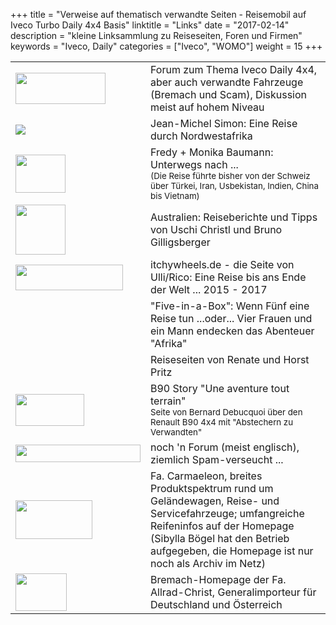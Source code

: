 +++
title = "Verweise auf thematisch verwandte Seiten - Reisemobil auf Iveco Turbo Daily 4x4 Basis"
linktitle   = "Links"
date =  "2017-02-14"
description = "kleine Linksammlung zu Reiseseiten, Foren  und Firmen"
keywords      = "Iveco, Daily"
categories = ["Iveco", "WOMO"]
weight = 15
+++

<!--INHALT Beginn-->
<table cellpadding="10">
<tr>
<td><a target="iveco" href="http://www.viermalvier.de/ubbthreads.php/forums/17/1/IVECO,_BREMACH_und_SCAM.html"><img src="/bilder/iveco-logos/viermalvier.gif" width="144" height="50" border="0" alt=""></a></td>
<td>Forum zum Thema Iveco Daily 4x4, aber auch verwandte Fahrzeuge (Bremach und Scam), Diskussion meist auf hohem Niveau</td>
</tr>
<!-- <tr>
<td><a target="iveco" href="http://home.datacomm.ch/iveco.web/"></a><img src="/bilder/iveco-logos/henekl.gif" width="102" height="60" border="0" alt=""></td>
<td>Schweizer Iveco-Seite mit Tips und Hinweisen verschiedener Iveco-Besitzer, auch Reisebilder</td>
</tr> -->
<!--<tr>
<td><a target="iveco" href="http://home.t-online.de/home/R.I.P/iveco.htm"><img src="/bilder/iveco-logos/fireandice.jpg" width="80" height="63" border="0" alt=""></a></td>
<td>Ausbauseite von Jürgen Baumann</td>
</tr>-->
<!-- <tr>
<td><a target="iveco" href="http://www.steppenteufel.de/"><img src="/bilder/iveco-logos/steppenteufel.gif" width="234" height="30" border="0" alt=""></a></td>
<td>Reiseprojekt Steppenteufel (mit Iveco Daily 4x4)</td>
</tr> -->
<!--<tr>
<td><a target="iveco" href="http://www.welt-er-fahren.com/"><img src="/bilder/iveco-logos/welterfahren.gif" width="157" height="45" border="0" alt=""></a></td>
<td>Reiseprojekt Welt-er-fahren (mit Iveco Daily 4x4)</td>
</tr>-->
<!-- <tr>
<td><a target="iveco" href="http://www.holperkiste.ch/"><img src="/bilder/iveco-logos/holperkiste.jpg"></a></td>
<td>Die &quot;Holperkiste&quot; mit Martina und Adrian auf dem Weg nach Japan</td>
</tr> -->
<!-- <tr>
<td><a target="iveco" href="http://www.swisstravelclub.ch/travelinfos/samerika/nussbaumer/nussbaumer_inhalt.html"><img src="/bilder/iveco-logos/teamnorth.jpg"></a></td>
<td>Mich&egrave;le und Reto Nussbaumer: Eine Reise durch S&uuml;damerika</td>
</tr> -->
<tr>
<td><a target="iveco" href="http://www.victor4x4.de/"><img src="/bilder/iveco-logos/victor4x4.jpg"></a></td>
<td>Jean-Michel Simon: Eine Reise durch Nordwestafrika</td>
</tr>
<tr>
<td><a target="iveco" href="http://www.baumann-unterwegs.ch/"><img src="/bilder/iveco-logos/baumann.jpg" width="80" height="61" border="0" alt=""></a></td>
<td>Fredy + Monika Baumann: Unterwegs nach ...<br>
<small>(Die Reise f&uuml;hrte bisher von der Schweiz &uuml;ber T&uuml;rkei, Iran, Usbekistan, Indien, China bis Vietnam)</small></td>
</tr>
<tr>
 <td><a target="iveco" href="http://australia.projects.at/"><img src="/bilder/iveco-logos/gillib.jpg" width="80" height="80" border="0" alt=""></a></td>
 <td>Australien: Reiseberichte und Tipps von Uschi Christl und Bruno Gilligsberger</td>
</tr>

<tr>
 <td><a target="iveco" href="https://www.itchywheels.de/"><img src="/bilder/iveco-logos/itchyweels.png" width="172" height="41" alt="" border="0"></a></td>
 <td>itchywheels.de - die Seite von Ulli/Rico: Eine Reise bis ans Ende der Welt ...
2015 - 2017</td>
</tr>
<tr>
 <td><a target="iveco" href="http://129.143.229.173/jochen/"><img src="/bilder/iveco-logos/5-in-a-box.jpg" alt="" border="0"></a></td>
 <td>"Five-in-a-Box": Wenn Fünf eine Reise tun ...oder... Vier Frauen und ein Mann endecken 
    das Abenteuer "Afrika"</td>
</tr>
<tr>
 <td><a target="iveco" href="http://www.horst-pritz.de/html/iveco-daily.html#Iveco"><img src="/bilder/iveco-logos/horst-pritz.jpg" alt="" border="0"></a></td>
 <td>Reiseseiten von Renate und Horst Pritz</td>
</tr>



<tr>
<td><a target="iveco" href="http://bernard.debucquoi.com/iveco.php"><img src="/bilder/iveco-logos/debucqoi.jpg" width="110" height="51" border="0" alt=""></a></td>
<td>B90 Story &quot;Une aventure tout terrain&quot;<br>
<small>Seite von Bernard Debucquoi &uuml;ber den Renault B90 4x4 mit &quot;Abstechern zu Verwandten&quot;</small></td>
</tr>
<tr>
<td><a target="iveco" href="https://groups.yahoo.com/neo/groups/iveco4x4/info"><img src="/bilder/iveco-logos/yahoo_groups.gif" width="200" height="28" border="0" alt=""></a></td>
<td>noch 'n Forum (meist englisch), ziemlich Spam-verseucht ...</td>
</tr>

<tr>
<td><a target="iveco" href="http://www.carmaeleon.de/"><img src="/bilder/iveco-logos/carmaeleon.gif" width="123" height="62" border="0" alt=""></a></td>
<td>Fa. Carmaeleon, breites Produktspektrum rund um Gel&auml;ndewagen, Reise- und Servicefahrzeuge; umfangreiche Reifeninfos auf der Homepage<br>(Sibylla Bögel hat den Betrieb aufgegeben, die Homepage ist nur noch als Archiv im Netz)</td>
</tr>
<tr>
<td><a target="christ" href="http://www.bremach.at/"><img src="/bilder/iveco-logos/allradchrist.gif" width="82" height="60" border="0" alt=""></a></td>
<td>Bremach-Homepage der Fa. Allrad-Christ, Generalimporteur f&uuml;r Deutschland und &Ouml;sterreich</td>
</tr>
<!-- <tr>
<td><a target="christ" href="http://www.scamtrucks.de/"><img src="/bilder/iveco-logos/scamtrucks.gif" width="225" height="30" border="0" alt=""></a></td>
<td>Scam-Homepage der Fa. Allrad-Christ</td>
</tr> -->
<!-- <tr>
<td><a target="iveco" href="http://kfz-werkstattguide.com/stefan_niemz"><img src="/bilder/iveco-logos/niemz.gif" width="102" height="60" border="0" alt=""></a></td>
<td>Iveco-Werkstatt, bietet Motoroptimierung an</td>
</tr> -->
</table>
<!--INHALT Ende-->